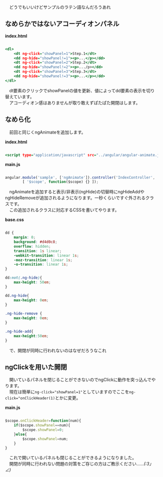   
　どうでもいいけどサンプルのラテン語なんだろうあれ  
  
## なめらかではないアコーディオンパネル  
  
**index.html**  
``` HTML:index.html

<dl>
	<dt ng-click="showPanel=1">Step.1</dt>
	<dd ng-hide="showPanel!=1"><p>...</p></dd>
	<dt ng-click="showPanel=2">Step.2</dt>
	<dd ng-hide="showPanel!=2"><p>.../p></dd>
	<dt ng-click="showPanel=3">Step.3</dt>
	<dd ng-hide="showPanel!=3"><p>...</p></dd>
</dl>

```  
  
　dt要素のクリックでshowPanelの値を更新、値によってdd要素の表示を切り替えています。  
　アコーディオン感はありませんが取り敢えずぱたぱた開閉はします。  
  
## なめら化  
  
　前回と同じくngAnimateを追加します。  
  
  
**index.html**  
``` HTML:index.html

<script type="application/javascript" src="../angular/angular-animate.js"></script>

```  
  
**main.js**  
``` JavaScript:main.js

angular.module('sample', ['ngAnimate']).controller('IndexController',
		[ '$scope', function($scope) {} ]);

```  
  
　ngAnimateを追加すると表示/非表示(ngHide)の切替時にngHideAddやngHideRemoveが追加されるようになります。一秒くらいですぐ外されるクラスです。  
　この追加されるクラスに対応するCSSを書いてやります。  
  
**base.css**  
``` CSS:base.css

dd {
	margin: 0;
	background: #d4d0c8;
	overflow: hidden;
	transition: 1s linear;
	-webkit-transition: linear 1s;
	-moz-transition: linear 1s;
	-o-transition: linear 1s;
}

dd:not(.ng-hide){
	max-height: 50em;
}

dd.ng-hide{
	max-height: 0em;
}
 
.ng-hide-remove {
	max-height: 0em;
}

.ng-hide-add{
	max-height:50em;
}


```  
  
　で、開閉が同時に行われないのはなぜだろうなこれ  
  
## ngClickを用いた開閉  
  
　開いているパネルを閉じることができないのでngClickに動作を突っ込んでやります。  
　現在は簡単に`ng-click="showPanel=1"`としていますのでここを`ng-click="onClickHeader(1)`とかに変更。  
  
**main.js**  
``` JavaScript:main.js

$scope.onClickHeader=function(num){
	if($scope.showPanel==num){
		$scope.showPanel=0;
	}else{
		$scope.showPanel=num;
	}
}

```  
  
　これで開いているパネルも閉じることができるようになりました。  
　開閉が同時に行われない問題の対策をご存じの方はご教示ください……_(:3」∠)_  
